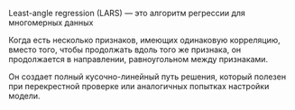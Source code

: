 Least-angle regression (LARS) — это алгоритм регрессии для многомерных данных

Когда есть несколько признаков, имеющих одинаковую корреляцию, вместо того, чтобы продолжать вдоль того же признака, он продолжается в направлении, равноугольном между признаками.

Он создает полный кусочно-линейный путь решения, который полезен при перекрестной проверке или аналогичных попытках настройки модели.
